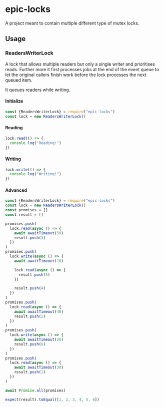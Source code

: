 # epic-locks

A project meant to contain multiple different type of mutex locks.

## Usage

### ReadersWriterLock

A lock that allows multiple readers but only a single writer and prioritises reads. Further more it first processes jobs at the end of the event queue to let the original callers finish work before the lock processes the next queued item.

It queues readers while writing.

#### Initialize
```js
const {ReadersWriterLock} = require("epic-locks")
const lock = new ReadersWriterLock()
```

#### Reading
```js
lock.read(() => {
  console.log("Reading!")
})
```

#### Writing
```js
lock.write(() => {
  console.log("Writing!")
})
```

#### Advanced
```js
const {ReadersWriterLock} = require("epic-locks")
const lock = new ReadersWriterLock()
const promises = []
const result = []

promises.push(
  lock.read(async () => {
    await awaitTimeout(50)
    result.push(3)
  })
)
promises.push(
  lock.write(async () => {
    await awaitTimeout(10)

    lock.read(async () => {
      result.push(5)
    })

    result.push(4)
  })
)
promises.push(
  lock.read(async () => {
    await awaitTimeout(40)
    result.push(2)
  })
)
promises.push(
  lock.write(async () => {
    await awaitTimeout(20)
    result.push(6)
  })
)
promises.push(
  lock.read(async () => {
    await awaitTimeout(30)
    result.push(1)
  })
)

await Promise.all(promises)

expect(result).toEqual([1, 2, 3, 4, 5, 6])
```
